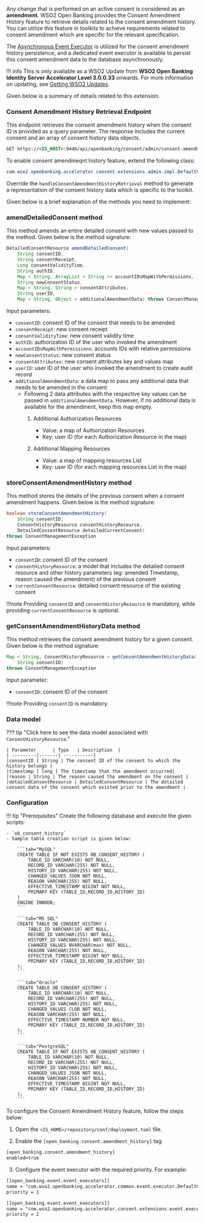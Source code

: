Any change that is performed on an active consent is considered as an **amendment**. WSO2 Open Banking provides 
the Consent Amendment History feature to retrieve details related to the consent amendment history. You can utilize this 
feature in toolkits to achieve requirements related to consent amendment which are specific for the relevant specification.

The [Asynchronous Event Executor](https://ob.docs.wso2.com/en/latest/develop/custom-event-executor/#writing-a-custom-event-executor) 
is utilized for the consent amendment history persistence, and a dedicated event executor is available to persist this 
consent amendment data to the database asynchronously.

!!! info
    This is only available as a WSO2 Update from **WSO2 Open Banking Identity Server Accelerator Level
    3.0.0.33** onwards. For more information on updating,
    see [Getting WSO2 Updates](../install-and-setup/setting-up-servers.md#getting-wso2-updates).

Given below is a summary of details related to this extension.

### Consent Amendment History Retrieval Endpoint

This endpoint retrieves the consent amendment history when the consent ID is provided as a query parameter. The response includes the current consent and an array of consent history data objects.

``` xml
GET https://<IS_HOST>:9446/api/openbanking/consent/admin/consent-amendment-history?consentId=<CONSENT-ID>
```

To enable consent amendmeqnt history feature, extend the following class:

```java
com.wso2.openbanking.accelerator.consent.extensions.admin.impl.DefaultConsentAdminHandler
```
Override the `handleConsentAmendmentHistoryRetrieval` method to generate a representation of the consent history data which is specific to the toolkit.

Given below is a brief explanation of the methods you need to implement:

### amendDetailedConsent method

This method amends an entire detailed consent with new values passed to the method. Given below is the method signature:

``` java
DetailedConsentResource amendDetailedConsent(
    String consentID,
    String consentReceipt,
    Long consentValidityTime,
    String authID,
    Map < String, ArrayList < String >> accountIDsMapWithPermissions,
    String newConsentStatus,
    Map < String, String > consentAttributes,
    String userID,
    Map < String, Object > additionalAmendmentData) throws ConsentManagementException;
```

Input parameters:

- `consentID`: consent ID of the consent that needs to be amended
- `consentReceipt`: new consent receipt
- `consentValidityTime`: new consent validity time
- `authID`: authorization ID of the user who invoked the amendment
- `accountIDsMapWithPermissions`: accounts IDs with relative permissions
- `newConsentStatus`: new consent status
- `consentAttributes`: new consent attributes key and values map
- `userID`: user ID of the user who invoked the amendment to create audit record
- `additionalAmendmentData`: a data map to pass any additional data that needs to be amended in the consent
    - Following 2 data attributes with the respective key values can be passed in `additionalAmendmentData`. However, if no additional data is available for the amendment, keep this map empty.
        1. Additional Authorization Resources
            - Value: a map of Authorization Resources
            - Key: user ID (for each Authorization Resource in the map)

        2. Additional Mapping Resources
            - Value: a map of mapping resources List 
            - Key: user ID (for each mapping resources List in the map)

### storeConsentAmendmentHistory method

This method stores the details of the previous consent when a consent amendment happens. Given below is the method signature:

``` java
boolean storeConsentAmendmentHistory(
    String consentID,
    ConsentHistoryResource consentHistoryResource,
    DetailedConsentResource detailedCurrentConsent)
throws ConsentManagementException
```
Input parameters:

- `consentID`: consent ID of the consent
- `consentHistoryResource`: a model that includes the detailed consent resource and other history parameters (eg: amended Timestamp, reason caused the amendment) of the previous consent
- `currentConsentResource`: detailed consent resource of the existing consent

!!!note
    Providing `consentID` and `consentHistoryResource` is mandatory, while providing `currentConsentResource` is optional.

### getConsentAmendmentHistoryData method

This method retrieves the consent amendment history for a given consent. Given below is the method signature:

``` java
Map < String, ConsentHistoryResource > getConsentAmendmentHistoryData(
    String consentID)
throws ConsentManagementException
```
Input parameter:

- `consentID`: consent ID of the consent

!!!note
    Providing `consentID` is mandatory.

### Data model

??? tip "Click here to see the data model associated with `ConsentHistoryResource`."
            
    | Parameter      | Type   | Description  | 
    | ---------|-------| -----------|
    |consentID | String | The consent ID of the consent to which the history belongs |
    |timestamp | long | The timestamp that the amendment occurred|
    |reason | String | The reason caused the amendment on the consent |
    |detailedConsentResource | DetailedConsentResource | The detailed consent data of the consent which existed prior to the amendment |

### Configuration

!!! tip "Prerequisites"
    Create the following database and execute the given scripts:

    - `ob_consent_history`
    - Sample table creation script is given below:
        
        ```tab="MySQL"
        CREATE TABLE IF NOT EXISTS OB_CONSENT_HISTORY (
            TABLE_ID VARCHAR(10) NOT NULL,
            RECORD_ID VARCHAR(255) NOT NULL,
            HISTORY_ID VARCHAR(255) NOT NULL,
            CHANGED_VALUES JSON NOT NULL,
            REASON VARCHAR(255) NOT NULL,
            EFFECTIVE_TIMESTAMP BIGINT NOT NULL,
            PRIMARY KEY (TABLE_ID,RECORD_ID,HISTORY_ID)
        )
        ENGINE INNODB;
        ```
       
        ```tab="MS SQL"
        CREATE TABLE OB_CONSENT_HISTORY (
            TABLE_ID VARCHAR(10) NOT NULL,
            RECORD_ID VARCHAR(255) NOT NULL,
            HISTORY_ID VARCHAR(255) NOT NULL,
            CHANGED_VALUES NVARCHAR(max) NOT NULL,
            REASON VARCHAR(255) NOT NULL,
            EFFECTIVE_TIMESTAMP BIGINT NOT NULL,
            PRIMARY KEY (TABLE_ID,RECORD_ID,HISTORY_ID)
        );
        ```

        ```tab="Oracle"
        CREATE TABLE OB_CONSENT_HISTORY (
            TABLE_ID VARCHAR(10) NOT NULL,
            RECORD_ID VARCHAR(255) NOT NULL,
            HISTORY_ID VARCHAR(255) NOT NULL,
            CHANGED_VALUES CLOB NOT NULL,
            REASON VARCHAR(255) NOT NULL,
            EFFECTIVE_TIMESTAMP NUMBER NOT NULL,
            PRIMARY KEY (TABLE_ID,RECORD_ID,HISTORY_ID)
        );
        ```
        
        ```tab="PostgreSQL"
        CREATE TABLE IF NOT EXISTS OB_CONSENT_HISTORY (
            TABLE_ID VARCHAR(10) NOT NULL,
            RECORD_ID VARCHAR(255) NOT NULL,
            HISTORY_ID VARCHAR(255) NOT NULL,
            CHANGED_VALUES JSON NOT NULL,
            REASON VARCHAR(255) NOT NULL,
            EFFECTIVE_TIMESTAMP BIGINT NOT NULL,
            PRIMARY KEY (TABLE_ID,RECORD_ID,HISTORY_ID)
        );
        ```

To configure the Consent Amendment History feature, follow the steps below:

1. Open the `<IS_HOME>/repository/conf/deployment.toml` file.

2. Enable the `[open_banking.consent.amendment_history]` tag.
```xml
[open_banking.consent.amendment_history]
enabled=true
```
3. Configure the event executor with the required priority. For example:
```xml
[[open_banking.event.event_executors]]
name = "com.wso2.openbanking.accelerator.common.event.executor.DefaultOBEventExecutor"
priority = 1

[[open_banking.event.event_executors]]
name = "com.wso2.openbanking.accelerator.consent.extensions.event.executors.ConsentAmendmentHistoryEventExecutor"
priority = 2
```